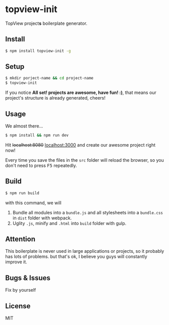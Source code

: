 # topview-init

TopView project**s** boilerplate generator.

## Install

```bash
$ npm install topview-init -g
```

## Setup

```bash
$ mkdir porject-name && cd project-name
$ topview-init
```

If you notice **All set! projects are awesome, have fun! :)**, that means our project's structure is already generated, cheers!

## Usage

We almost there...

```bash
$ npm install && npm run dev
```

Hit ~~localhost:8080~~ [localhost:3000](http://localhost:3000) and create our awesome project right now!

Every time you save the files in the `src` folder will reload the browser, so you don't need to press <kbd>F5</kbd> repeatedly.

## Build

```bash
$ npm run build
```

with this command, we will

1. Bundle all modules into a `bundle.js` and all stylesheets into a `bundle.css` in `dist` folder with webpack.
2. Uglity `.js`, minify and `.html` into `build` folder with gulp.

## Attention

This boilerplate is never used in large applications or projects, so it probably has lots of problems. but that's ok, I believe you guys will constantly improve it.

## Bugs & Issues

Fix by yourself

## License

MIT
